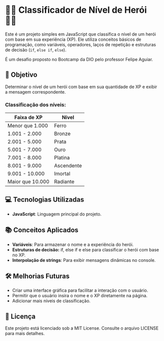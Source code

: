 # 🦸‍♂️ Classificador de Nível de Herói 🦸‍♂️

Este é um projeto simples em JavaScript que classifica o nível de um herói com base em sua experiência (XP). Ele utiliza conceitos básicos de programação, como variáveis, operadores, laços de repetição e estruturas de decisão (`if`, `else if`, `else`).

É um desafio proposto no Bootcamp da DIO pelo professor Felipe Aguiar.

## 🎯 Objetivo

Determinar o nível de um herói com base em sua quantidade de XP e exibir a mensagem correspondente.

### Classificação dos níveis:

| Faixa de XP       | Nível         |
|--------------------|---------------|
| Menor que 1.000   | Ferro         |
| 1.001 - 2.000     | Bronze        |
| 2.001 - 5.000     | Prata         |
| 5.001 - 7.000     | Ouro          |
| 7.001 - 8.000     | Platina       |
| 8.001 - 9.000     | Ascendente    |
| 9.001 - 10.000    | Imortal       |
| Maior que 10.000  | Radiante      |

## 💻 Tecnologias Utilizadas

- **JavaScript**: Linguagem principal do projeto.

## 📚 Conceitos Aplicados
- **Variáveis**: Para armazenar o nome e a experiência do herói.
- **Estruturas de decisão:** if, else if e else para classificar o herói com base no XP.
- **Interpolação de strings**: Para exibir mensagens dinâmicas no console.

## 🛠️ Melhorias Futuras
- Criar uma interface gráfica para facilitar a interação com o usuário.
- Permitir que o usuário insira o nome e o XP diretamente na página.
- Adicionar mais níveis de classificação.

## 📜 Licença
Este projeto está licenciado sob a MIT License. Consulte o arquivo LICENSE para mais detalhes.
